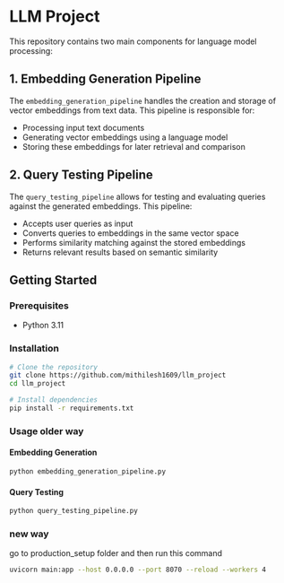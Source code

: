 # LLM Project

This repository contains two main components for language model processing:

## 1. Embedding Generation Pipeline

The `embedding_generation_pipeline` handles the creation and storage of vector embeddings from text data. This pipeline is responsible for:

- Processing input text documents
- Generating vector embeddings using a language model
- Storing these embeddings for later retrieval and comparison

## 2. Query Testing Pipeline

The `query_testing_pipeline` allows for testing and evaluating queries against the generated embeddings. This pipeline:

- Accepts user queries as input
- Converts queries to embeddings in the same vector space
- Performs similarity matching against the stored embeddings
- Returns relevant results based on semantic similarity

## Getting Started

### Prerequisites

- Python 3.11

### Installation

```bash
# Clone the repository
git clone https://github.com/mithilesh1609/llm_project
cd llm_project

# Install dependencies
pip install -r requirements.txt
```

### Usage older way

#### Embedding Generation

```bash
python embedding_generation_pipeline.py
```

#### Query Testing

```bash
python query_testing_pipeline.py
```

### new way
go to production_setup folder and then run this command
``` bash
uvicorn main:app --host 0.0.0.0 --port 8070 --reload --workers 4
```
